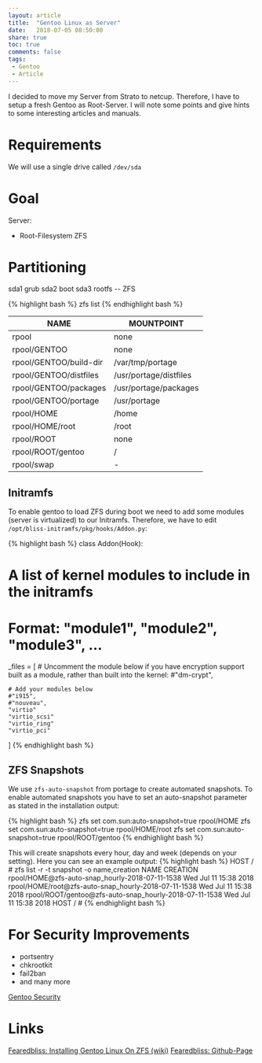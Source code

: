 ```yaml
---
layout: article
title:  "Gentoo Linux as Server"
date:   2018-07-05 08:50:00
share: true
toc: true
comments: false
tags:
 - Gentoo
 - Article
---
```


I decided to move my Server from Strato to netcup. Therefore, I have to setup a fresh Gentoo as Root-Server. 
I will note some points and give hints to some interesting articles and manuals.

# Requirements 
We will use a single drive called 
`/dev/sda`

# Goal
Server:
-	Root-Filesystem ZFS

# Partitioning

sda1 grub
sda2 boot
sda3 rootfs -- ZFS


{% highlight bash %}
zfs list
{% endhighlight bash %}

| NAME | MOUNTPOINT |
|---|---|
| rpool   | none 
| rpool/GENTOO    | none |
| rpool/GENTOO/build-dir   | /var/tmp/portage |
| rpool/GENTOO/distfiles | /usr/portage/distfiles |
| rpool/GENTOO/packages | /usr/portage/packages |
| rpool/GENTOO/portage | /usr/portage |
| rpool/HOME | /home |
| rpool/HOME/root | /root |
| rpool/ROOT         | none |
| rpool/ROOT/gentoo  | / |
| rpool/swap         | - |


## Initramfs

To enable gentoo to load ZFS during boot we need to add some modules (server is virtualized) to our Initramfs. Therefore, we have to edit
`/opt/bliss-initramfs/pkg/hooks/Addon.py`:

{% highlight bash %}
class Addon(Hook):
  # A list of kernel modules to include in the initramfs
  # Format: "module1", "module2", "module3", ...
  _files = [
    # Uncomment the module below if you have encryption support built as a module, rather than built into the kernel:
    #"dm-crypt",

    # Add your modules below
    #"i915",
    #"nouveau",
    "virtio"
    "virtio_scsi"
    "virtio_ring"
    "virtio_pci"
  ]
{% endhighlight bash %}

## ZFS Snapshots

We use `zfs-auto-snapshot` from portage to create automated snapshots.
To enable automated snapshots you have to set an auto-snapshot parameter as stated in the installation output:

{% highlight bash %}
zfs set com.sun:auto-snapshot=true rpool/HOME
zfs set com.sun:auto-snapshot=true rpool/HOME/root
zfs set com.sun:auto-snapshot=true rpool/ROOT/gentoo
{% endhighlight bash %}

This will create snapshots every hour, day and week (depends on your setting). Here you can see an example output:
{% highlight bash %}
HOST / # zfs list -r -t snapshot -o name,creation
NAME                                                    CREATION
rpool/HOME@zfs-auto-snap_hourly-2018-07-11-1538         Wed Jul 11 15:38 2018
rpool/HOME/root@zfs-auto-snap_hourly-2018-07-11-1538    Wed Jul 11 15:38 2018
rpool/ROOT/gentoo@zfs-auto-snap_hourly-2018-07-11-1538  Wed Jul 11 15:38 2018
HOST / # 
{% endhighlight bash %}


# For Security Improvements
- portsentry
- chkrootkit
- fail2ban
- and many more

[Gentoo Security](https://wiki.gentoo.org/wiki/Security_Handbook/)


# Links
[Fearedbliss: Installing Gentoo Linux On ZFS (wiki)](https://wiki.gentoo.org/wiki/User:Fearedbliss/Installing_Gentoo_Linux_On_ZFS)
[Fearedbliss: Github-Page](https://github.com/fearedbliss/bliss-initramfs)
